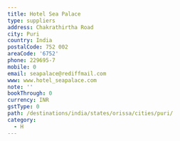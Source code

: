 ```yaml
---
title: Hotel Sea Palace
type: suppliers
address: Chakrathirtha Road
city: Puri
country: India
postalCode: 752 002
areaCode: '6752'
phone: 229695-7
mobile: 0
email: seapalace@rediffmail.com
www: www.hotel_seapalace.com
note: ''
bookThrough: 0
currency: INR
gstType: 0
path: /destinations/india/states/orissa/cities/puri/
category:
  - H
---
```


